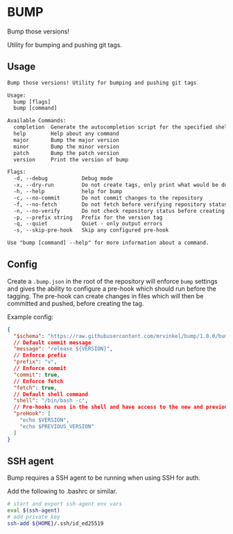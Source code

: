 # BUMP

Bump those versions!

Utility for bumping and pushing git tags.

## Usage

```txt
Bump those versions! Utility for bumping and pushing git tags

Usage:
  bump [flags]
  bump [command]

Available Commands:
  completion  Generate the autocompletion script for the specified shell
  help        Help about any command
  major       Bump the major version
  minor       Bump the minor version
  patch       Bump the patch version
  version     Print the version of bump

Flags:
  -d, --debug           Debug mode
  -x, --dry-run         Do not create tags, only print what would be done
  -h, --help            help for bump
  -c, --no-commit       Do not commit changes to the repository
  -f, --no-fetch        Do not fetch before verifying repository status
  -n, --no-verify       Do not check repository status before creating tags
  -p, --prefix string   Prefix for the version tag
  -q, --quiet           Quiet - only output errors
  -s, --skip-pre-hook   Skip any configured pre-hook

Use "bump [command] --help" for more information about a command.
```

## Config

Create a `.bump.json` in the root of the repository will enforce `bump` settings and gives the ability to configure a pre-hook which should run before the tagging. The pre-hook can create changes in files which will then be committed and pushed, before creating the tag.

Example config:

```json
{
  "$schema": "https://raw.githubusercontent.com/mrvinkel/bump/1.0.0/bump.schema.json",
  // Default commit message
  "message": "release ${VERSION}",
  // Enforce prefix
  "prefix": "v",
  // Enforce commit
  "commit": true,
  // Enforce fetch
  "fetch": true,
  // Default shell command
  "shell": "/bin/bash -c",
  // Pre-hooks runs in the shell and have access to the new and previous version env vars
  "preHook": [
    "echo $VERSION",
    "echo $PREVIOUS_VERSION"
  ]
}
```

## SSH agent

Bump requires a SSH agent to be running when using SSH for auth.

Add the following to .bashrc or similar.

```bash
# start and export ssh-agent env vars
eval $(ssh-agent)
# add private key
ssh-add ${HOME}/.ssh/id_ed25519
```
